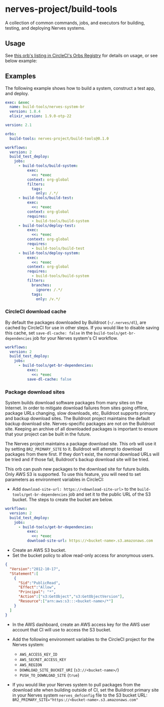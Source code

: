 # nerves-project/build-tools

A collection of common commands, jobs, and executors for building, testing, and
deploying Nerves systems.

## Usage

See [this orb's listing in CircleCI's Orbs Registry](https://circleci.com/orbs/registry/orb/nerves-project/build-tools)
for details on usage, or see below example:

## Examples

The following example shows how to build a system, construct a test app,
and deploy.

```yaml
exec: &exec
  name: build-tools/nerves-system-br
  version: 1.8.4
  elixir_version: 1.9.0-otp-22

version: 2.1

orbs:
  build-tools: nerves-project/build-tools@0.1.0

workflows:
  version: 2
  build_test_deploy:
    jobs:
      - build-tools/build-system:
          exec:
            <<: *exec
          context: org-global
          filters:
            tags:
              only: /.*/
      - build-tools/build-test:
          exec:
            <<: *exec
          context: org-global
          requires:
            - build-tools/build-system
      - build-tools/deploy-test:
          exec:
            <<: *exec
          context: org-global
          requires:
            - build-tools/build-test
      - build-tools/deploy-system:
          exec:
            <<: *exec
          context: org-global
          requires:
            - build-tools/build-system
          filters:
            branches:
              ignore: /.*/
            tags:
              only: /v.*/
```

### CircleCI download cache

By default the packages downloaded by Buildroot (`~/.nerves/dl`), are cached by
CircleCI for use in other steps. If you would like to disable saving this cache,
set `save-dl-cache: false` in the `build-tools/get-br-dependencies` job for your
Nerves system's CI workflow.

```yaml
workflows:
  version: 2
  build_test_deploy:
    jobs:
      - build-tools/get-br-dependencies:
          exec:
            <<: *exec
          save-dl-cache: false
```

### Package download sites

System builds download software packages from many sites on the Internet. In order to mitigate download
failures from sites going offline, package URLs changing, slow downloads, etc, Buildroot supports primary and 
backup download sites. The Buildroot project maintains the default backup download site. Nerves-specific packages are not on the Buildroot site. Keeping an archive of all downloaded packages is important to ensure that your project can be built in the future.

The Nerves project maintains a package download site. This orb will use it by setting `BR2_PRIMARY_SITE` to it. Buildroot will attempt to download packages from there first. If they don't exist, the normal download URLs will be tried and if those fail, Buildroot's backup download site will be tried.

This orb can push new packages to the download site for future builds. Only AWS S3 is supported. To use this feature, you will need to set parameters as environment variables in CircleCI:

- Add `download-site-url: https://<download-site-url>` to the
  `build-tools/get-br-dependencies` job and set it to the public URL of the S3
  bucket. The steps to create the bucket are below.

```yaml
workflows:
  version: 2
  build_test_deploy:
    jobs:
      - build-tools/get-br-dependencies:
          exec:
            <<: *exec
          download-site-url: https://<bucket-name>.s3.amazonaws.com
```

- Create an AWS S3 bucket.
- Set the bucket policy to allow read-only access for anonymous users.

```json
{
  "Version":"2012-10-17",
  "Statement":[
    {
      "Sid":"PublicRead",
      "Effect":"Allow",
      "Principal": "*",
      "Action":["s3:GetObject","s3:GetObjectVersion"],
      "Resource":["arn:aws:s3:::<bucket-name>/*"]
    }
  ]
}
```

- In the AWS dashboard, create an AWS access key for the AWS user account that
  CI will use to access the S3 bucket.

- Add the following environment variables to the CircleCI project for the
  Nerves system:
  - `AWS_ACCESS_KEY_ID`
  - `AWS_SECRET_ACCESS_KEY`
  - `AWS_REGION`
  - `DOWNLOAD_SITE_BUCKET_URI` (`s3://<bucket-name>/`)
  - `PUSH_TO_DOWNLOAD_SITE` (`true`)

- If you would like your Nerves system to pull packages from the download site
  when building outside of CI, set the Buildroot primary site in your Nerves
  system `nerves_defconfig` file to the S3 bucket URL:
  `BR2_PRIMARY_SITE="https://<bucket-name>.s3.amazonaws.com"`
